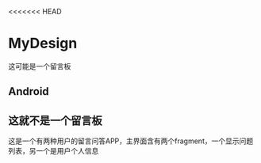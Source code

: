 <<<<<<< HEAD
# MyDesign
这可能是一个留言板
## Android
## 这就不是一个留言板
这是一个有两种用户的留言问答APP，主界面含有两个fragment，一个显示问题列表，另一个是用户个人信息

